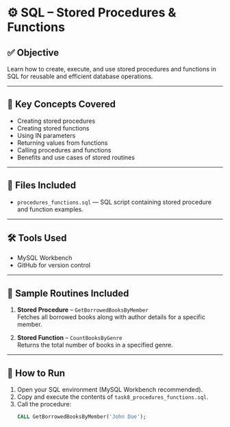 # ⚙ SQL – Stored Procedures & Functions

## ✅ Objective
Learn how to create, execute, and use stored procedures and functions in SQL for reusable and efficient database operations.

---

## 🧠 Key Concepts Covered

- Creating stored procedures
- Creating stored functions
- Using IN parameters
- Returning values from functions
- Calling procedures and functions
- Benefits and use cases of stored routines

---

## 📂 Files Included

- `procedures_functions.sql` — SQL script containing stored procedure and function examples.

---

## 🛠 Tools Used

- MySQL Workbench
- GitHub for version control

---

## 🧪 Sample Routines Included

1. **Stored Procedure** – `GetBorrowedBooksByMember`  
   Fetches all borrowed books along with author details for a specific member.

2. **Stored Function** – `CountBooksByGenre`  
   Returns the total number of books in a specified genre.

---

## 🚀 How to Run

1. Open your SQL environment (MySQL Workbench recommended).
2. Copy and execute the contents of `task8_procedures_functions.sql`.
3. Call the procedure:
   ```sql
   CALL GetBorrowedBooksByMember('John Doe');
